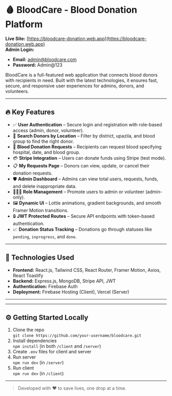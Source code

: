 # 🩸 BloodCare - Blood Donation Platform

**Live Site:** [https://bloodcare-donation.web.app](https://bloodcare-donation.web.app)  
**Admin Login:**  
- **Email:** admin@bloodcare.com  
- **Password:** Admin@123  

BloodCare is a full-featured web application that connects blood donors with recipients in need. Built with the latest technologies, it ensures fast, secure, and responsive user experiences for admins, donors, and volunteers.

---

## 🔥 Key Features

- ✅ **User Authentication** – Secure login and registration with role-based access (admin, donor, volunteer).
- 🧪 **Search Donors by Location** – Filter by district, upazila, and blood group to find the right donor.
- 📝 **Blood Donation Requests** – Recipients can request blood specifying hospital, date, and blood group.
- 💳 **Stripe Integration** – Users can donate funds using Stripe (test mode).
- 📋 **My Requests Page** – Donors can view, update, or cancel their donation requests.
- 🛡️ **Admin Dashboard** – Admins can view total users, requests, funds, and delete inappropriate data.
- 🧑‍🤝‍🧑 **Role Management** – Promote users to admin or volunteer (admin-only).
- 🖼️ **Dynamic UI** – Lottie animations, gradient backgrounds, and smooth Framer Motion transitions.
- 🔒 **JWT Protected Routes** – Secure API endpoints with token-based authentication.
- 📈 **Donation Status Tracking** – Donations go through statuses like `pending`, `inprogress`, and `done`.

---

## 🚀 Technologies Used

- **Frontend:** React.js, Tailwind CSS, React Router, Framer Motion, Axios, React Toastify  
- **Backend:** Express.js, MongoDB, Stripe API, JWT  
- **Authentication:** Firebase Auth  
- **Deployment:** Firebase Hosting (Client), Vercel (Server)

---


---

## ⚙️ Getting Started Locally

1. Clone the repo  
   `git clone https://github.com/your-username/bloodcare.git`
2. Install dependencies  
   `npm install` (in both `/client` and `/server`)
3. Create `.env` files for client and server
4. Run server  
   `npm run dev` (in `/server`)
5. Run client  
   `npm run dev` (in `/client`)

---

> Developed with ❤️ to save lives, one drop at a time.



